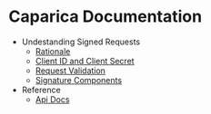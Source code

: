# Caparica Documentation


* Undestanding Signed Requests
    * [Rationale](static/understand/rationale.md)
    * [Client ID and Client Secret](static/understand/clientid.md)
    * [Request Validation](static/understand/request-validation.md)
    * [Signature Components](static/understand/signature.md)
* Reference
    * [Api Docs](api/ApiIndex.md)
